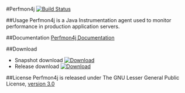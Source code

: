 #Perfmon4j 
[![Build Status](https://travis-ci.org/FollettSchoolSolutions/perfmon4j.png?branch=develop)](https://travis-ci.org/FollettSchoolSolutions/perfmon4j)

##Usage
Perfmon4j is a Java Instrumentation agent used to monitor performance in production application servers.

##Documentation
[Perfmon4j Documentation](http://follettschoolsolutions.github.io/perfmon4j/)

##Download
* Snapshot download
[ ![Download](https://api.bintray.com/packages/fss-development/Perfmon4j/Snapshots/images/download.svg) ](https://bintray.com/fss-development/Perfmon4j/Snapshots/_latestVersion)
* Release download
[ ![Download](https://api.bintray.com/packages/fss-development/Perfmon4j/Release/images/download.svg) ](https://bintray.com/fss-development/Perfmon4j/Release/_latestVersion)


##License
Perfmon4j is released under The GNU Lesser General Public License, [version 3.0](http://opensource.org/licenses/LGPL-3.0)


